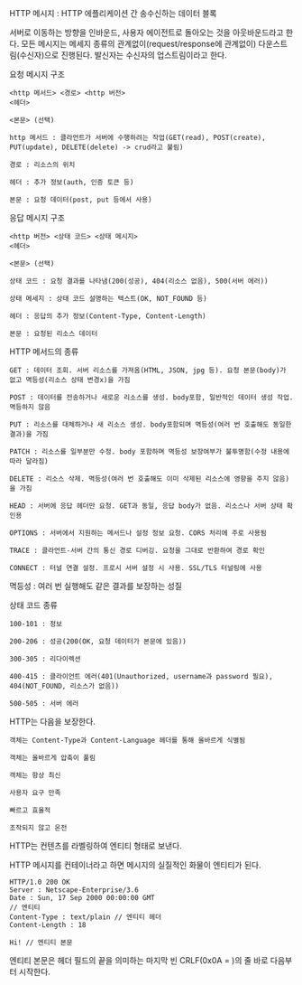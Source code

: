 HTTP 메시지 : HTTP 에플리케이션 간 송수신하는 데이터 블록

서버로 이동하는 방향을 인바운드, 사용자 에이전트로 돌아오는 것을 아웃바운드라고 한다.
모든 메시지는 메세지 종류의 관계없이(request/response에 관계없이) 다운스트림(수신자)으로 진행된다. 발신자는 수신자의 업스트림이라고 한다.

요청 메시지 구조

    <http 메서드> <경로> <http 버전>
    <헤더>

    <본문> (선택)

    http 메서드 : 클라언트가 서버에 수행하려는 작업(GET(read), POST(create), PUT(update), DELETE(delete) -> crud라고 불림)

    경로 : 리소스의 위치

    헤더 : 추가 정보(auth, 인증 토큰 등)

    본문 : 요청 데이터(post, put 등에서 사용)

응답 메시지 구조

    <http 버전> <상태 코드> <상태 메시지>
    <헤더>

    <본문> (선택)

    상태 코드 : 요청 결과를 나타냄(200(성공), 404(리소스 없음), 500(서버 에러))

    상태 메세지 : 상태 코드 설명하는 텍스트(OK, NOT_FOUND 등)
    
    헤더 : 응답의 추가 정보(Content-Type, Content-Length)
    
    본문 : 요청된 리소스 데이터

HTTP 메서드의 종류

    GET : 데이터 조회. 서버 리소스를 가져옴(HTML, JSON, jpg 등). 요청 본문(body)가 없고 멱등성(리소스 상태 변경x)을 가짐

    POST : 데이터를 전송하거나 새로운 리소스를 생성. body포함, 일반적인 데이터 생성 작업. 멱등하지 않음

    PUT : 리소스를 대체하거나 새 리소스 생성. body포함되며 멱등성(여러 번 호출해도 동일한 결과)을 가짐

    PATCH : 리소스를 일부분만 수정. body 포함하며 멱등성 보장여부가 불투명함(수정 내용에 따라 달라짐)

    DELETE : 리소스 삭제. 멱등성(여러 번 호출해도 이미 삭제된 리소스에 영향을 주지 않음)을 가짐

    HEAD : 서버에 응답 헤더만 요청. GET과 동일, 응답 body가 없음. 리소스나 서버 상태 확인용

    OPTIONS : 서버에서 지원하는 메서드나 설정 정보 요청. CORS 처리에 주로 사용됨

    TRACE : 클라언트-서버 간의 통신 경로 디버깅. 요청을 그대로 반환하여 경로 확인

    CONNECT : 터널 연결 설정. 프로시 서버 설정 시 사용. SSL/TLS 터널링에 사용

멱등성 : 여러 번 실행해도 같은 결과를 보장하는 성질

상태 코드 종류

    100-101 : 정보

    200-206 : 성공(200(OK, 요청 데이터가 본문에 있음))

    300-305 : 리다이렉션

    400-415 : 클라이언트 에러(401(Unauthorized, username과 password 필요), 404(NOT_FOUND, 리소스가 없음))

    500-505 : 서버 에러

HTTP는 다음을 보장한다.

    객체는 Content-Type과 Content-Language 헤더를 통해 올바르게 식별됨

    객체는 올바르게 압축이 풀림

    객체는 항상 최신

    사용자 요구 만족

    빠르고 효율적

    조작되지 않고 온전

HTTP는 컨텐츠를 라벨링하여 엔티티 형태로 보낸다.

HTTP 메시지를 컨테이너라고 하면 메시지의 실질적인 화물이 엔티티가 된다.

    HTTP/1.0 200 OK
    Server : Netscape-Enterprise/3.6
    Date : Sun, 17 Sep 2000 00:00:00 GMT
    // 엔티티
    Content-Type : text/plain // 엔티티 헤더
    Content-Length : 18

    Hi! // 엔티티 본문

엔티티 본문은 헤더 필드의 끝을 의미하는 마지막 빈 CRLF(0x0A = <LF>)의 줄 바로 다음부터 시작한다.